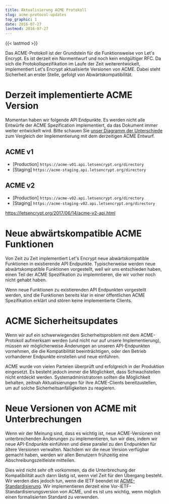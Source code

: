 ```yaml
---
title: Aktualisierung ACME Protokoll
slug: acme-protocol-updates
top_graphic: 1
date: 2016-07-27
lastmod: 2016-07-27
---
```


{{< lastmod >}}

Das ACME-Protokoll ist der Grundstein für die Funktionsweise von Let's Encrypt. Es ist derzeit ein Normentwurf und noch kein endgültiger RFC. Da sich die Protokollspezifikation im Laufe der Zeit weiterentwickelt, implementiert Let's Encrypt aktualisierte Versionen von ACME. Dabei steht Sicherheit an erster Stelle, gefolgt von Abwärtskompatibilität.

# Derzeit implementierte ACME Version

Momentan haben wir folgende API Endpunkte. Es werden nicht alle Entwürfe der ACME Spezification implementiert, da das Dokument immer weiter entwickelt wird. Bitte schauen Sie [unser Diagramm der Unterschiede](https://github.com/letsencrypt/boulder/blob/master/docs/acme-divergences.md) zum Vergleich der Implementierung mit dem derzeitigen ACME Entwurf.

## ACME v1

* [Production] `https://acme-v01.api.letsencrypt.org/directory`
* [Staging] `https://acme-staging.api.letsencrypt.org/directory`

## ACME v2

* [Production] `https://acme-v02.api.letsencrypt.org/directory`
* [Staging] `https://acme-staging-v02.api.letsencrypt.org/directory`

https://letsencrypt.org/2017/06/14/acme-v2-api.html

# Neue abwärtskompatible ACME Funktionen

Von Zeit zu Zeit implementiert Let's Encrypt neue abwärtskompatible Funktionen in existierende API Endpunkte. Typischerweise werden neue abwärtskompatible Funktionen vorgestellt, weil wir uns entschieden haben, einen Teil der ACME Spezifikation zu implemntieren, die wir vorher noch nicht gehabt haben.

Wenn neue Funktionen zu existierenden API Endpunkten vorgestellt werden, sind die Funktionen bereits klar in einer öffentlichen ACME Spezifikation erklärt und stören keine implementierte Clients.

# ACME Sicherheitsupdates

Wenn wir auf ein schwerwiegendes Sicherheitsproblem mit dem ACME-Protokoll aufmerksam werden (und nicht nur auf unsere Implementierung), müssen wir möglicherweise Änderungen an unseren API-Endpunkten vornehmen, die die Kompatibilität beeinträchtigen, oder den Betrieb vorhandener Endpunkte einstellen und neue einführen.

ACME wurde von vielen Parteien überprüft und erfolgreich in der Produktion eingesetzt. Es besteht jedoch immer die Möglichkeit, dass Schwachstellen nicht entdeckt werden. Systemadministratoren sollten die Möglichkeit behalten, zeitnah Aktualisierungen für ihre ACME-Clients bereitzustellen, um auf solche Sicherheitsanfälligkeiten zu reagieren.

# Neue Versionen von ACME mit Unterbrechungen

Wenn wir der Meinung sind, dass es wichtig ist, neue ACME-Versionen mit unterbrechenden Änderungen zu implementieren, tun wir dies, indem wir neue API-Endpunkte einführen und diese parallel zu den Endpunkten für ältere Versionen verwalten. Nachdem wir die neue Version verfügbar gemacht haben, werden wir allen Benutzern frühzeitig eine Abschreibungszeitleiste mitteilen.

Dies wird nicht sehr oft vorkommen, da die Unterbrechung der Kompatibilität auch dann lästig ist, wenn viel Zeit für den Übergang besteht. Wir werden dies jedoch tun, wenn die IETF beendet ist [ACME-Standardisierung](https://datatracker.ietf.org/wg/acme/charter/). Wir implementieren derzeit eine Vor-IETF-Standardisierungsversion von ACME, und es ist uns wichtig, wenn möglich einen formalisierten Standard zu verwenden.
